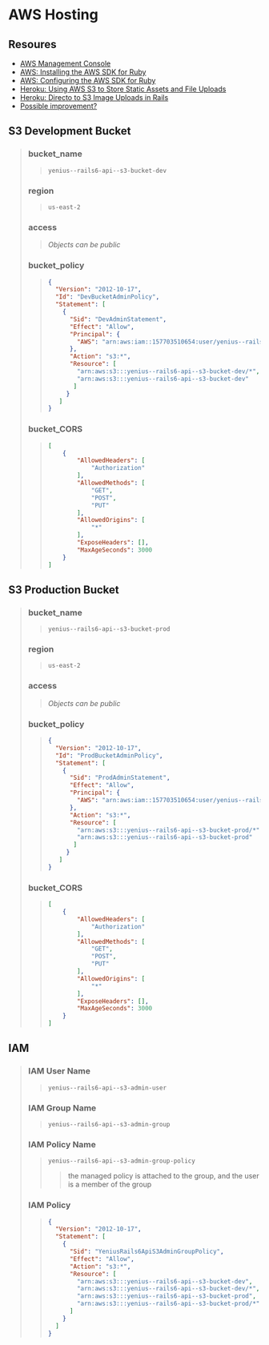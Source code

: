 # AWS Hosting

## Resoures

- [AWS Management Console](https://us-east-2.console.aws.amazon.com/console/home?region=us-east-2#)
- [AWS: Installing the AWS SDK for Ruby](https://docs.aws.amazon.com/sdk-for-ruby/v3/developer-guide/setup-install.html)
- [AWS: Configuring the AWS SDK for Ruby](https://docs.aws.amazon.com/sdk-for-ruby/v3/developer-guide/setup-config.html)
- [Heroku: Using AWS S3 to Store Static Assets and File Uploads](https://devcenter.heroku.com/articles/s3)
- [Heroku: Directo to S3 Image Uploads in Rails](https://devcenter.heroku.com/articles/direct-to-s3-image-uploads-in-rails)
- [Possible improvement?](https://www.mmbyte.com/article/40111.html)

## S3 Development Bucket

> ### bucket_name
> > `yenius--rails6-api--s3-bucket-dev`
>
> ### region
> > `us-east-2`
>
> ### access
> > *Objects can be public*
>
> ### bucket_policy
> > ```json
> > {
> >   "Version": "2012-10-17",
> >   "Id": "DevBucketAdminPolicy",
> >   "Statement": [
> >     {
> >       "Sid": "DevAdminStatement",
> >       "Effect": "Allow",
> >       "Principal": {
> >         "AWS": "arn:aws:iam::157703510654:user/yenius--rails6-api--s3-admin-user"
> >       },
> >       "Action": "s3:*",
> >       "Resource": [
> >         "arn:aws:s3:::yenius--rails6-api--s3-bucket-dev/*",
> >         "arn:aws:s3:::yenius--rails6-api--s3-bucket-dev"
> >        ]
> >      }
> >    ]
> > }
> > ```
>
> ### bucket_CORS
> > ```json
> > [
> >     {
> >         "AllowedHeaders": [
> >             "Authorization"
> >         ],
> >         "AllowedMethods": [
> >             "GET",
> >             "POST",
> >             "PUT"
> >         ],
> >         "AllowedOrigins": [
> >             "*"
> >         ],
> >         "ExposeHeaders": [],
> >         "MaxAgeSeconds": 3000
> >     }
> > ]
> > ```


## S3 Production Bucket

> ### bucket_name
> > `yenius--rails6-api--s3-bucket-prod`
>
> ### region
> > `us-east-2`
>
> ### access
> > *Objects can be public*
>
> ### bucket_policy
> > ```json
> > {
> >   "Version": "2012-10-17",
> >   "Id": "ProdBucketAdminPolicy",
> >   "Statement": [
> >     {
> >       "Sid": "ProdAdminStatement",
> >       "Effect": "Allow",
> >       "Principal": {
> >         "AWS": "arn:aws:iam::157703510654:user/yenius--rails6-api--s3-admin-user"
> >       },
> >       "Action": "s3:*",
> >       "Resource": [
> >         "arn:aws:s3:::yenius--rails6-api--s3-bucket-prod/*",
> >         "arn:aws:s3:::yenius--rails6-api--s3-bucket-prod"
> >        ]
> >      }
> >    ]
> > }
> > ```
>
> ### bucket_CORS
> > ```json
> > [
> >     {
> >         "AllowedHeaders": [
> >             "Authorization"
> >         ],
> >         "AllowedMethods": [
> >             "GET",
> >             "POST",
> >             "PUT"
> >         ],
> >         "AllowedOrigins": [
> >             "*"
> >         ],
> >         "ExposeHeaders": [],
> >         "MaxAgeSeconds": 3000
> >     }
> > ]
> > ```

## IAM

> ### IAM User Name
> > `yenius--rails6-api--s3-admin-user`
>
> ### IAM Group Name
> > `yenius--rails6-api--s3-admin-group`
>
> ### IAM Policy Name
> > `yenius--rails6-api--s3-admin-group-policy`
> > > the managed policy is attached to the group, and the user is a member of the group
>
> ### IAM Policy
> > ```json
> > {
> >   "Version": "2012-10-17",
> >   "Statement": [
> >     {
> >       "Sid": "YeniusRails6ApiS3AdminGroupPolicy",
> >       "Effect": "Allow",
> >       "Action": "s3:*",
> >       "Resource": [
> >         "arn:aws:s3:::yenius--rails6-api--s3-bucket-dev",
> >         "arn:aws:s3:::yenius--rails6-api--s3-bucket-dev/*",
> >         "arn:aws:s3:::yenius--rails6-api--s3-bucket-prod",
> >         "arn:aws:s3:::yenius--rails6-api--s3-bucket-prod/*"
> >       ]
> >     }
> >   ]
> > }
> > ```
